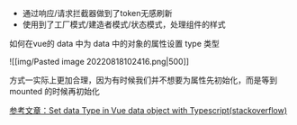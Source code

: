 - 通过响应/请求拦截器做到了token无感刷新
- 使用到了工厂模式/建造者模式/状态模式，处理组件的样式


如何在vue的 data 中为 data 中的对象的属性设置 type 类型

![[img/Pasted image 20220818102416.png|500]]

方式一实际上更加合理，因为有时候我们并不想要为属性先初始化，而是等到 mounted 的时候再初始化


[参考文章：Set data Type in Vue data object with Typescript(stackoverflow)](https://stackoverflow.com/questions/47810218/set-data-type-in-vue-data-object-with-typescript)
